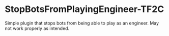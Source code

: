 # StopBotsFromPlayingEngineer-TF2C

Simple plugin that stops bots from being able to play as an engineer. May not work properly as intended.
